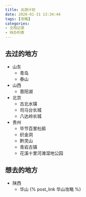 ```yaml
---
title: 出游计划
date: 2020-01-31 13:34:44
tags: [攻略]
categories:
- 文档记录
- 待办列表
---
```


## 去过的地方

- 山东
  - 青岛
  - 泰山
- 山西
  - 晋阳湖
- 北京
  - 古北水镇
  - 司马台长城
  - 八达岭长城
- 贵州
  - 毕节百里杜鹃
  - 织金洞
  - 黔灵山
  - 青岩古镇
  - 花溪十里河滩湿地公园

## 想去的地方

- 陕西
  - 华山 {% post_link 华山攻略 %}